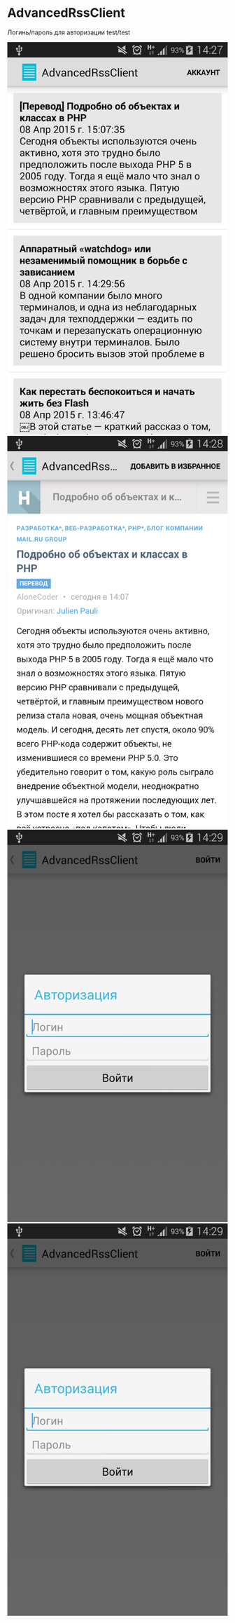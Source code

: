 # AdvancedRssClient

Логинь/пароль для авторизации test/test

![device-2015-04-08-142838.png](https://github.com/dr-yand/AdvancedRssClient/blob/master/.other/device-2015-04-08-142838.png)
![device-2015-04-08-142858.png](https://github.com/dr-yand/AdvancedRssClient/blob/master/.other/device-2015-04-08-142858.png)
![device-2015-04-08-142947.png](https://github.com/dr-yand/AdvancedRssClient/blob/master/.other/device-2015-04-08-142958.png)
![device-2015-04-08-142947.png](https://github.com/dr-yand/AdvancedRssClient/blob/master/.other/device-2015-04-08-142958.png)
